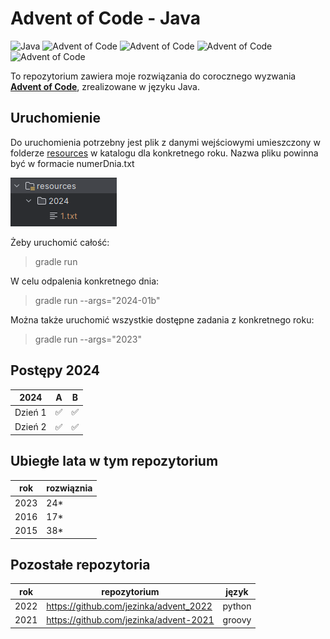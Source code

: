 # Advent of Code - Java 

![Java](https://img.shields.io/badge/Language-Java-blue.svg)
![Advent of Code](https://img.shields.io/badge/Advent%20of%20Code-2024-blue)
![Advent of Code](https://img.shields.io/badge/Advent%20of%20Code-2023-red)
![Advent of Code](https://img.shields.io/badge/Advent%20of%20Code-2015-blue)
![Advent of Code](https://img.shields.io/badge/Advent%20of%20Code-2016-green)

To repozytorium zawiera moje rozwiązania do corocznego wyzwania **[Advent of Code](https://adventofcode.com/)**, zrealizowane w języku Java.

## Uruchomienie

Do uruchomienia potrzebny jest plik z danymi wejściowymi umieszczony w folderze
[resources](src/main/resources) w katalogu dla konkretnego roku. Nazwa pliku powinna być w formacie numerDnia.txt

![img.png](img.png)

Żeby uruchomić całość: 
> gradle run

W celu odpalenia konkretnego dnia: 
> gradle run --args="2024-01b"

Można także uruchomić wszystkie dostępne zadania z konkretnego roku:
> gradle run --args="2023"


## Postępy 2024
| 2024    | A           | B  |
|---------|-------------|----|
| Dzień 1 | ✅  | ✅  |
| Dzień 2 | ✅  | ✅  |


## Ubiegłe lata w tym repozytorium

| rok  | rozwiąznia                             |
|------|----------------------------------------|
| 2023 | 24*                                    |
| 2016 | 17*                                    |
| 2015 | 38*                                    |

## Pozostałe repozytoria
| rok  | repozytorium                           | język  |
|------|----------------------------------------|--------|
| 2022 | https://github.com/jezinka/advent_2022 | python |
| 2021 | https://github.com/jezinka/advent-2021 | groovy |



